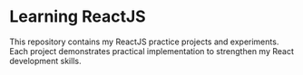 
<h1>Learning ReactJS</h1>
This repository contains my ReactJS practice projects and experiments.
Each project demonstrates practical implementation to strengthen my React development skills.
